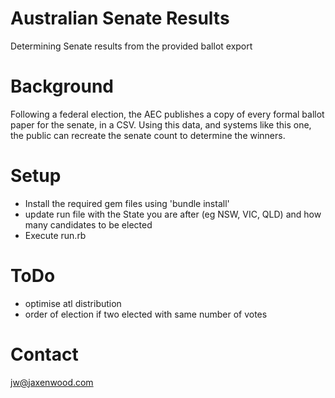 # Australian Senate Results
Determining Senate results from the provided ballot export

# Background
Following a federal election, the AEC publishes a copy of every formal ballot paper for the senate, in a CSV.
Using this data, and systems like this one, the public can recreate the senate count to determine the winners.

# Setup
+ Install the required gem files using 'bundle install'
+ update run file with the State you are after (eg NSW, VIC, QLD) and how many candidates to be elected
+ Execute run.rb

# ToDo
+ optimise atl distribution
+ order of election if two elected with same number of votes

# Contact
jw@jaxenwood.com